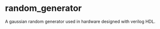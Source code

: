 random_generator
================

A gaussian random generator used in hardware designed with verilog HDL.